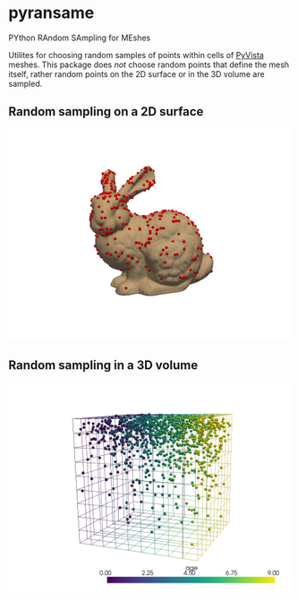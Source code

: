 # pyransame
PYthon RAndom SAmpling for MEshes

Utilites for choosing random samples of points within cells of [PyVista](https://github.com/pyvista/pyvista) meshes.
This package does _not_ choose random points that define the mesh itself, rather random points on the 2D surface or
in the 3D volume are sampled.

## Random sampling on a 2D surface

![Samples on a bunny](/doc/_static/surface_sampling.png)

## Random sampling in a 3D volume

![Samples inside a 3D volume](/doc/_static/volume_sampling.png)
